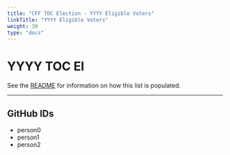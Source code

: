 ```yaml
---
title: "CFF TOC Election - YYYY Eligible Voters"
linkTitle: "YYYY Eligible Voters"
weight: 30
type: "docs"
---
```



# YYYY TOC El

See the [README](README.md) for information on how this list is populated.

---

## GitHub IDs

- person0
- person1
- person2